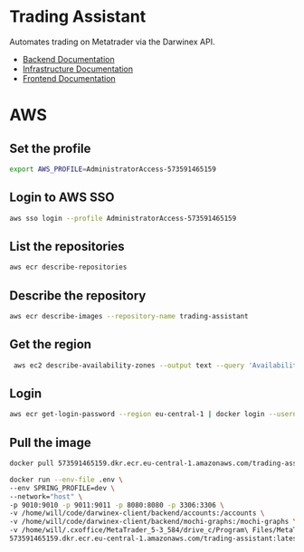 # Trading Assistant

Automates trading on Metatrader via the Darwinex API.

- [Backend Documentation](./backend/README.md)
- [Infrastructure Documentation](./infrastructure/README.md)
- [Frontend Documentation](./frontend/README.md)


# AWS

## Set the profile
```bash
export AWS_PROFILE=AdministratorAccess-573591465159
```

## Login to AWS SSO
```bash
aws sso login --profile AdministratorAccess-573591465159
```

## List the repositories
```bash
aws ecr describe-repositories
```

## Describe the repository
```bash
aws ecr describe-images --repository-name trading-assistant
```

## Get the region
```bash
 aws ec2 describe-availability-zones --output text --query 'AvailabilityZones[0].[RegionName]'
 ```

## Login
```bash
aws ecr get-login-password --region eu-central-1 | docker login --username AWS --password-stdin 573591465159.dkr.ecr.eu-central-1.amazonaws.com
```

## Pull the image
```bash
docker pull 573591465159.dkr.ecr.eu-central-1.amazonaws.com/trading-assistant:latest
```

```bash
docker run --env-file .env \
--env SPRING_PROFILE=dev \
--network="host" \
-p 9010:9010 -p 9011:9011 -p 8080:8080 -p 3306:3306 \
-v /home/will/code/darwinex-client/backend/accounts:/accounts \
-v /home/will/code/darwinex-client/backend/mochi-graphs:/mochi-graphs \
-v /home/will/.cxoffice/MetaTrader_5-3_584/drive_c/Program\ Files/MetaTrader\ 5/MQL5/Files/DWX:/home/will/.cxoffice/MetaTrader_5-3_584/drive_c/Program\ Files/MetaTrader\ 5/MQL5/Files/DWX \
573591465159.dkr.ecr.eu-central-1.amazonaws.com/trading-assistant:latest
```

